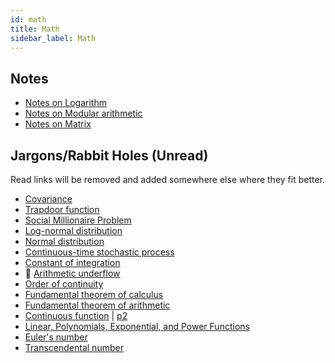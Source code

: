 ```yaml
---
id: math
title: Math
sidebar_label: Math
---
```


## Notes

- [Notes on Logarithm](/docs/notes/study/math/log)
- [Notes on Modular arithmetic](/docs/notes/study/math/mod)
- [Notes on Matrix](/docs/notes/study/math/matrix)

## Jargons/Rabbit Holes (Unread)

Read links will be removed and added somewhere else where they fit better.

- [Covariance](https://en.wikipedia.org/wiki/Covariance)
- [Trapdoor function](https://en.wikipedia.org/wiki/Trapdoor_function)
- [Social Millionaire Problem](https://en.wikipedia.org/wiki/Socialist_millionaire_problem)
- [Log-normal distribution](https://en.wikipedia.org/wiki/Log-normal_distribution)
- [Normal distribution](https://en.wikipedia.org/wiki/Normal_distribution)
- [Continuous-time stochastic process](https://en.wikipedia.org/wiki/Continuous-time_stochastic_process)
- [Constant of integration](https://en.wikipedia.org/wiki/Constant_of_integration)
- 🌟 [Arithmetic underflow](https://en.wikipedia.org/wiki/Arithmetic_underflow)
- [Order of continuity](https://en.wikipedia.org/wiki/Smoothness#Order_of_continuity)
- [Fundamental theorem of calculus](https://en.wikipedia.org/wiki/Fundamental_theorem_of_calculus)
- [Fundamental theorem of arithmetic](https://en.wikipedia.org/wiki/Fundamental_theorem_of_arithmetic)
- [Continuous function](https://en.wikipedia.org/wiki/Continuous_function) | [p2](https://www.ocf.berkeley.edu/~reinholz/ed/07fa_m155/lectures/continuous_functions.pdf)
- [Linear, Polynomials, Exponential, and Power Functions](https://oregonstate.edu/instruct/mth251/cq/Stage4/Lesson/fieldGuide.1.html)
- [Euler's number](https://artofproblemsolving.com/wiki/index.php/Euler%27s_number#Euler.27s_Number_and_Calculus)
- [Transcendental number](https://en.wikipedia.org/wiki/Transcendental_number)
